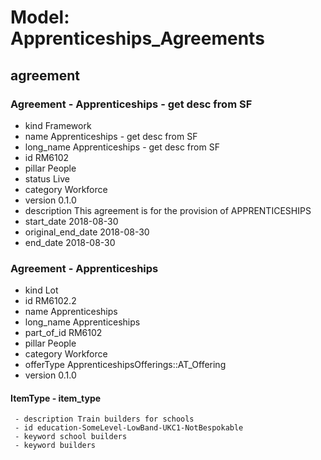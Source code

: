 # Model: Apprenticeships_Agreements 
## agreement
### Agreement - Apprenticeships - get desc from SF 
   - kind Framework
   - name Apprenticeships - get desc from SF
   - long_name Apprenticeships - get desc from SF
   - id RM6102
   - pillar People
   - status Live
   - category Workforce
   - version 0.1.0
   - description This agreement is for the provision of APPRENTICESHIPS
   - start_date 2018-08-30
   - original_end_date 2018-08-30
   - end_date 2018-08-30
### Agreement - Apprenticeships  
   - kind Lot
   - id RM6102.2
   - name Apprenticeships 
   - long_name Apprenticeships 
   - part_of_id RM6102
   - pillar People
   - category Workforce
   - offerType ApprenticeshipsOfferings::AT_Offering
   - version 0.1.0
#### ItemType - item_type 
     - description Train builders for schools
     - id education-SomeLevel-LowBand-UKC1-NotBespokable
     - keyword school builders
     - keyword builders
